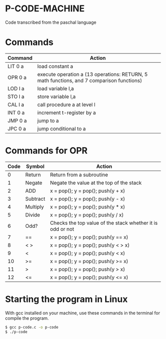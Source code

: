 # P-CODE-MACHINE

Code transcribed from the paschal language

# Commands

| Command | Action |
| ------ | ------ |
| LIT 0 a | load constant a |
| OPR 0 a | execute operation a (13 operations: RETURN, 5 math functions, and 7 comparison functions) |
| LOD l a | load variable l,a |
| STO l a | store variable l,a |
| CAL l a | call procedure a at level l |
| INT 0 a | increment t-register by a |
| JMP 0 a | jump to a |
| JPC 0 a | jump conditional to a |

# Commands for OPR

| Code | Symbol | Action |
| ------ | ------ | ------ |
| 0 | Return | Return from a subroutine|
| 1 | Negate | Negate the value at the top of the stack |
| 2 | ADD | x = pop(); y = pop(); push(y + x) |
| 3 | Subtract | x = pop(); y = pop(); push(y - x) |
| 4 | Multiply | x = pop(); y = pop(); push(y * x) |
| 5 | Divide | x = pop(); y = pop(); push(y / x) |
| 6 | Odd? | Checks the top value of the stack whether it is odd or not |
| 7 | == | x = pop(); y = pop(); push(y == x) |
| 8 | < > | x = pop(); y = pop(); push(y < > x) |
| 9 | < | x = pop(); y = pop(); push(y < x) |
| 10 | >= | x = pop(); y = pop(); push(y >= x) |
| 11 | > | x = pop(); y = pop(); push(y > x) |
| 12 | <= | x = pop(); y = pop(); push(y <= x) |

# Starting the program in Linux

With gcc installed on your machine, use these commands in the terminal for compile the program.

```sh
$ gcc p-code.c -o p-code
$ ./p-code
```
